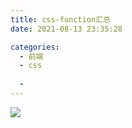 ```yaml
---
title: css-function汇总
date: 2021-08-13 23:35:28

categories:
  - 前端
  - css
 
  - 
---
```


![](https://cdn.jsdelivr.net/gh/xugaoyi/image_store/blog/20200512161232.jpg)